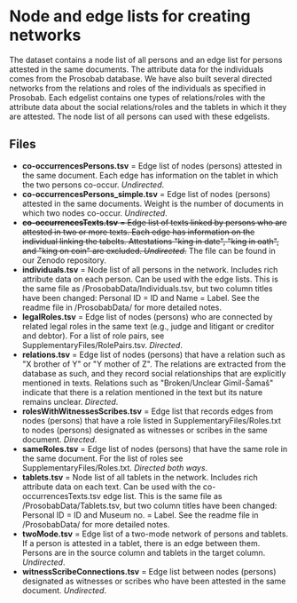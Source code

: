 # Node and edge lists for creating networks

The dataset contains a node list of all persons and an edge list for persons attested in the same documents. The attribute data for the individuals comes from the Prosobab database. We have also built several directed networks from the relations and roles of the individuals as specified in Prosobab. Each edgelist contains one types of relations/roles with the attribute data about the social relations/roles and the tablets in which it they are attested. The node list of all persons can used with these edgelists.

## Files
- **co-occurrencesPersons.tsv** = Edge list of nodes (persons) attested in the same document. Each edge has information on the tablet in which the two persons co-occur. _Undirected_.
- **co-occurrencesPersons_simple.tsv** = Edge list of nodes (persons) attested in the same documents. Weight is the number of documents in which two nodes co-occur. _Undirected_.
- ~~**co-occurrencesTexts.tsv** = Edge list of texts linked by persons who are attested in two or more texts. Each edge has information on the individual linking the tabelts. Attestations "king in date", "king in oath", and "king on coin" are excluded. _Undirected_.~~ The file can be found in our Zenodo repository.
- **individuals.tsv** = Node list of all persons in the network. Includes rich attribute data on each person. Can be used with the edge lists. This is the same file as /ProsobabData/Individuals.tsv, but two column titles have been changed: Personal ID = ID and Name = Label. See the readme file in /ProsobabData/ for more detailed notes.
- **legalRoles.tsv** = Edge list of nodes (persons) who are connected by related legal roles in the same text (e.g., judge and litigant or creditor and debtor). For a list of role pairs, see SupplementaryFiles/RolePairs.tsv. _Directed_.
- **relations.tsv** = Edge list of nodes (persons) that have a relation such as "X brother of Y" or "Y mother of Z". The relations are extracted from the database as such, and they record social relationships that are explicitly mentioned in texts. Relations such as "Broken/Unclear Gimil-Šamaš" indicate that there is a relation mentioned in the text but its nature remains unclear. _Directed_.
- **rolesWithWitnessesScribes.tsv** = Edge list that records edges from nodes (persons) that have a role listed in SupplementaryFiles/Roles.txt to nodes (persons) designated as witnesses or scribes in the same document. _Directed_.
- **sameRoles.tsv** = Edge list of nodes (persons) that have the same role in the same document. For the list of roles see SupplementaryFiles/Roles.txt. _Directed both ways_.
- **tablets.tsv** = Node list of all tablets in the network. Includes rich attribute data on each text. Can be used with the co-occurrencesTexts.tsv edge list. This is the same file as /ProsobabData/Tablets.tsv, but two column titles have been changed: Personal ID = ID and Museum no. = Label. See the readme file in /ProsobabData/ for more detailed notes.
- **twoMode.tsv** = Edge list of a two-mode network of persons and tablets. If a person is attested in a tablet, there is an edge between them. Persons are in the source column and tablets in the target column. _Undirected_.
- **witnessScribeConnections.tsv** = Edge list between nodes (persons) designated as witnesses or scribes who have been attested in the same document. _Undirected_.
